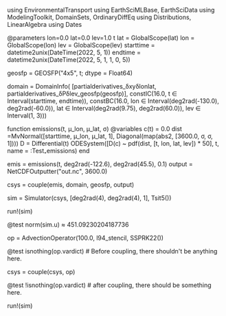 
using EnvironmentalTransport
using EarthSciMLBase, EarthSciData
using ModelingToolkit, DomainSets, OrdinaryDiffEq
using Distributions, LinearAlgebra
using Dates

@parameters lon=0.0 lat=0.0 lev=1.0 t
lat = GlobalScope(lat)
lon = GlobalScope(lon)
lev = GlobalScope(lev)
starttime = datetime2unix(DateTime(2022, 5, 1))
endtime = datetime2unix(DateTime(2022, 5, 1, 1, 0, 5))

geosfp = GEOSFP("4x5", t; dtype = Float64)

domain = DomainInfo(
    [partialderivatives_δxyδlonlat,
        partialderivatives_δPδlev_geosfp(geosfp)],
    constIC(16.0, t ∈ Interval(starttime, endtime)),
    constBC(16.0,
        lon ∈ Interval(deg2rad(-130.0), deg2rad(-60.0)),
        lat ∈ Interval(deg2rad(9.75), deg2rad(60.0)),
        lev ∈ Interval(1, 3)))

function emissions(t, μ_lon, μ_lat, σ)
    @variables c(t) = 0.0
    dist =MvNormal([starttime, μ_lon, μ_lat, 1], Diagonal(map(abs2, [3600.0, σ, σ, 1])))
    D = Differential(t)
    ODESystem([D(c) ~ pdf(dist, [t, lon, lat, lev]) * 50],
        t, name = :Test₊emissions)
end

emis = emissions(t, deg2rad(-122.6), deg2rad(45.5), 0.1)
output = NetCDFOutputter("out.nc", 3600.0)

csys = couple(emis, domain, geosfp, output)

sim = Simulator(csys, [deg2rad(4), deg2rad(4), 1], Tsit5())

run!(sim)

@test norm(sim.u) ≈ 451.09230204187736

op = AdvectionOperator(100.0, l94_stencil, SSPRK22())

@test isnothing(op.vardict) # Before coupling, there shouldn't be anything here.

csys = couple(csys, op)

@test !isnothing(op.vardict) # after coupling, there should be something here.

run!(sim)
